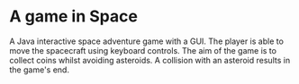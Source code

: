 # A game in Space
A Java interactive space adventure game with a GUI. The player is able to move the spacecraft using keyboard controls. The aim of the game is to collect coins whilst avoiding asteroids. A collision with an asteroid results in the game's end.

